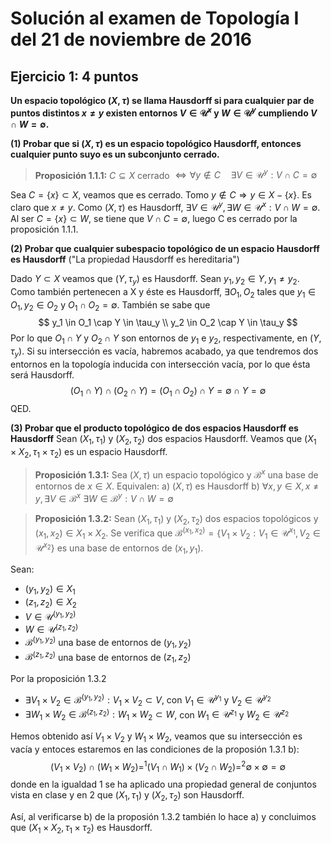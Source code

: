 # Solución al examen de Topología I del 21 de noviembre de 2016

## Ejercicio 1: 4 puntos
**Un espacio topológico $(X, \tau)$ se llama Hausdorff si para cualquier par de puntos distintos $x \neq y$ existen entornos $V \in \mathcal{U}^x$ y $W \in \mathcal{U}^y$ cumpliendo $V \cap W = \emptyset$.**

**(1) Probar que si $(X, \tau)$ es un espacio topológico Hausdorff, entonces cualquier punto suyo es un subconjunto cerrado.**

> **Proposición 1.1.1:**
$C \subseteq X$ cerrado $\Leftrightarrow \forall y \notin C \quad \exists V \in \mathcal{U}^y: V \cap C = \emptyset$

Sea $C = \{x\} \subset X$, veamos que es cerrado.
Tomo $y \notin C \Rightarrow y \in X - \{x\}$. Es claro que $x \neq y$.
Como $(X, \tau)$ es Hausdorff, $\exists V \in \mathcal{U}^y, \exists W \in \mathcal{U}^x: V \cap W = \emptyset$.
Al ser $C = \{x\} \subset W$, se tiene que $V \cap C = \emptyset$, luego C es cerrado por la proposición 1.1.1.


**(2) Probar que cualquier subespacio topológico de un espacio Hausdorff es Hausdorff** ("La propiedad Hausdorff es hereditaria")

Dado $Y \subset X$ veamos que $(Y, \tau_y)$ es Hausdorff.
Sean $y_1, y_2 \in Y, y_1 \neq y_2$. Como también pertenecen a X y éste es Hausdorff, $\exists O_1, O_2$ tales que $y_1 \in O_1, y_2 \in O_2$ y $O_1 \cap O_2 = \emptyset$.
También se sabe que
$$
y_1 \in O_1 \cap Y \in \tau_y \\
y_2 \in O_2 \cap Y \in \tau_y
$$
Por lo que $O_1 \cap Y$ y $O_2 \cap Y$ son entornos de $y_1$ e $y_2$, respectivamente, en $(Y, \tau_y)$.
Si su intersección es vacía, habremos acabado, ya que tendremos dos entornos en la topología inducida con intersección vacía, por lo que ésta será Hausdorff.
$$
(O_1 \cap Y) \cap (O_2 \cap Y) = (O_1 \cap O_2) \cap Y = \emptyset \cap Y = \emptyset
$$
QED.


**(3) Probar que el producto topológico de dos espacios Hausdorff es Hausdorff**
Sean $(X_1, \tau_1)$ y $(X_2, \tau_2)$ dos espacios Hausdorff. Veamos que $(X_1 \times X_2, \tau_1 \times \tau_2)$ es un espacio Hausdorff.

> **Proposición 1.3.1:**
Sea $(X, \tau)$ un espacio topológico y $\mathcal{B}^x$ una base de entornos de $x \in X$. Equivalen:
a)  $(X, \tau)$ es Hausdorff
b) $\forall x, y \in X, x \neq y, \exists V \in \mathcal{B}^x \ \exists W \in \mathcal{B}^y: V \cap W = \emptyset$

> **Proposición 1.3.2:**
Sean $(X_1, \tau_1)$ y $(X_2, \tau_2)$ dos espacios topológicos y $(x_1, x_2) \in X_1 \times X_2$.
Se verifica que $\mathcal{B}^{(x_1, x_2)} = \{V_1 \times V_2: V_1 \in \mathcal{U}^{x_1}, V_2 \in \mathcal{U}^{x_2}\}$ es una base de entornos de $(x_1, y_1)$.

Sean:
- $(y_1, y_2) \in X_1$
- $(z_1, z_2) \in X_2$
- $V \in \mathcal{U}^{(y_1, y_2)}$
- $W \in \mathcal{U}^{(z_1, z_2)}$
- $\mathcal{B}^{(y_1, y_2)}$ una base de entornos de $(y_1, y_2)$
- $\mathcal{B}^{(z_1, z_2)}$ una base de entornos de $(z_1, z_2)$

Por la proposición 1.3.2
- $\exists V_1 \times V_2 \in \mathcal{B}^{(y_1, y_2)}: V_1 \times V_2 \subset V$, con $V_1 \in \mathcal{U}^{y_1}$ y $V_2 \in \mathcal{U}^{y_2}$
- $\exists W_1 \times W_2 \in \mathcal{B}^{(z_1, z_2)}: W_1 \times W_2 \subset W$, con $W_1 \in \mathcal{U}^{z_1}$ y $W_2 \in \mathcal{U}^{z_2}$

Hemos obtenido así $V_1 \times V_2$ y $W_1 \times W_2$, veamos que su intersección es vacía y entoces estaremos en las condiciones de la proposión 1.3.1 b):
$$
(V_1 \times V_2) \cap (W_1 \times W_2) =^1 (V_1 \cap W_1) \times (V_2 \cap W_2) =^2 \emptyset \times \emptyset = \emptyset
$$
donde en la igualdad 1 se ha aplicado una propiedad general de conjuntos vista en clase y en 2 que $(X_1, \tau_1)$ y $(X_2, \tau_2)$ son Hausdorff.

Así, al verificarse b) de la proposión 1.3.2 también lo hace a) y concluimos que $(X_1 \times X_2, \tau_1 \times \tau_2)$ es Hausdorff.
